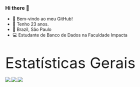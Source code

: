 ### Hi there 👋

- :punch: Bem-vindo ao meu GitHub!
- :calendar: Tenho 23 anos.
- :pushpin: Brazil, São Paulo
- :computer: Estudante de Banco de Dados na Faculdade Impacta

<br>

<font size=20>Estatísticas Gerais</font><br>

<a href="https://github.com/Guiih13/github-readme-stats">
  <img align="center" src="https://github-readme-stats.vercel.app/api?username=Guiih13&show_icons=true&theme=merko" />
</a>

<a href="https://github.com/Guiih13/github-readme-stats">
  <img align="center" src="https://github-readme-stats.vercel.app/api/top-langs/?username=Guiih13&theme=merko" />
</a>


<a target="_blank" href="https://www.linkedin.com/in/guilherme-martins-serafim-1b594b1a2/">
  <img align="center" src="https://cdn.jsdelivr.net/npm/simple-icons@v3/icons/linkedin.svg" />
</a>

